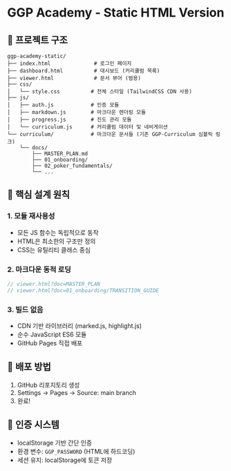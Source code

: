 # GGP Academy - Static HTML Version

## 📁 프로젝트 구조

```
ggp-academy-static/
├── index.html              # 로그인 페이지
├── dashboard.html          # 대시보드 (커리큘럼 목록)
├── viewer.html             # 문서 뷰어 (범용)
├── css/
│   └── style.css          # 전체 스타일 (TailwindCSS CDN 사용)
├── js/
│   ├── auth.js            # 인증 모듈
│   ├── markdown.js        # 마크다운 렌더링 모듈
│   ├── progress.js        # 진도 관리 모듈
│   └── curriculum.js      # 커리큘럼 데이터 및 네비게이션
└── curriculum/            # 마크다운 문서들 (기존 GGP-Curriculum 심볼릭 링크)
    └── docs/
        ├── MASTER_PLAN.md
        ├── 01_onboarding/
        ├── 02_poker_fundamentals/
        └── ...
```

## 🎯 핵심 설계 원칙

### 1. 모듈 재사용성
- 모든 JS 함수는 독립적으로 동작
- HTML은 최소한의 구조만 정의
- CSS는 유틸리티 클래스 중심

### 2. 마크다운 동적 로딩
```javascript
// viewer.html?doc=MASTER_PLAN
// viewer.html?doc=01_onboarding/TRANSITION_GUIDE
```

### 3. 빌드 없음
- CDN 기반 라이브러리 (marked.js, highlight.js)
- 순수 JavaScript ES6 모듈
- GitHub Pages 직접 배포

## 🚀 배포 방법

1. GitHub 리포지토리 생성
2. Settings → Pages → Source: main branch
3. 완료!

## 🔐 인증 시스템

- localStorage 기반 간단 인증
- 환경 변수: `GGP_PASSWORD` (HTML에 하드코딩)
- 세션 유지: localStorage에 토큰 저장
